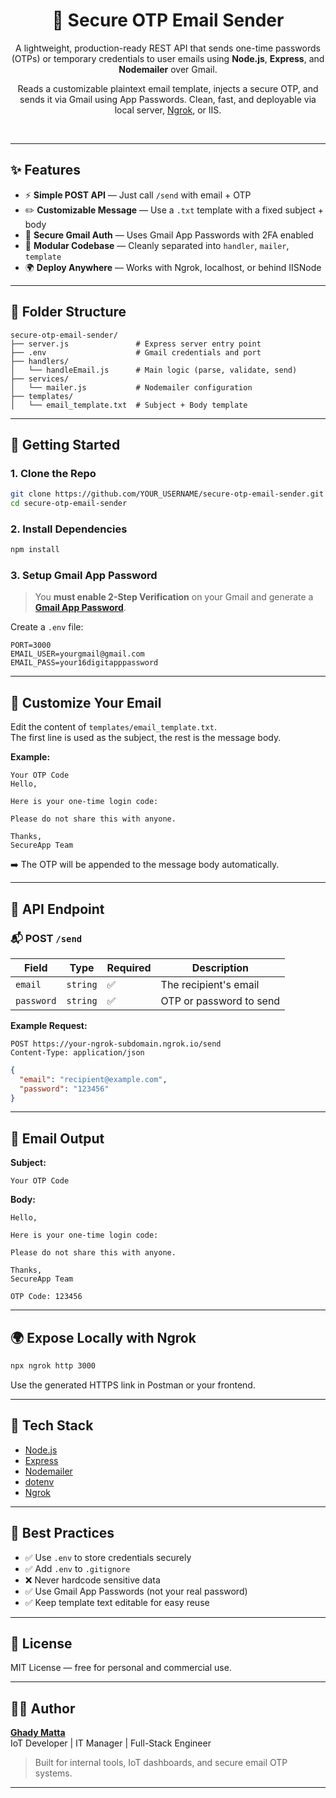 <h1 align="center">🔐 Secure OTP Email Sender</h1>

<p align="center">
A lightweight, production-ready REST API that sends one-time passwords (OTPs) or temporary credentials to user emails using <strong>Node.js</strong>, <strong>Express</strong>, and <strong>Nodemailer</strong> over Gmail.
</p>

<p align="center">
Reads a customizable plaintext email template, injects a secure OTP, and sends it via Gmail using App Passwords. Clean, fast, and deployable via local server, <a href="https://ngrok.com">Ngrok</a>, or IIS.
</p>

<br>

---

## ✨ Features

- ⚡ **Simple POST API** — Just call `/send` with email + OTP
- ✏️ **Customizable Message** — Use a `.txt` template with a fixed subject + body
- 🔐 **Secure Gmail Auth** — Uses Gmail App Passwords with 2FA enabled
- 🧱 **Modular Codebase** — Cleanly separated into `handler`, `mailer`, `template`
- 🌍 **Deploy Anywhere** — Works with Ngrok, localhost, or behind IISNode

---

## 📁 Folder Structure

```
secure-otp-email-sender/
├── server.js               # Express server entry point
├── .env                    # Gmail credentials and port
├── handlers/
│   └── handleEmail.js      # Main logic (parse, validate, send)
├── services/
│   └── mailer.js           # Nodemailer configuration
├── templates/
│   └── email_template.txt  # Subject + Body template
```

---

## 🚀 Getting Started

### 1. Clone the Repo

```bash
git clone https://github.com/YOUR_USERNAME/secure-otp-email-sender.git
cd secure-otp-email-sender
```

### 2. Install Dependencies

```bash
npm install
```

### 3. Setup Gmail App Password

> You **must enable 2-Step Verification** on your Gmail and generate a **[Gmail App Password](https://myaccount.google.com/apppasswords)**.

Create a `.env` file:

```env
PORT=3000
EMAIL_USER=yourgmail@gmail.com
EMAIL_PASS=your16digitapppassword
```

---

## 📝 Customize Your Email

Edit the content of `templates/email_template.txt`.  
The first line is used as the subject, the rest is the message body.

**Example:**
```
Your OTP Code
Hello,

Here is your one-time login code:

Please do not share this with anyone.

Thanks,
SecureApp Team
```

➡️ The OTP will be appended to the message body automatically.

---

## 🔁 API Endpoint

### 📬 POST `/send`

| Field     | Type     | Required | Description              |
|-----------|----------|----------|--------------------------|
| `email`   | `string` | ✅        | The recipient's email    |
| `password`| `string` | ✅        | OTP or password to send  |

**Example Request:**

```http
POST https://your-ngrok-subdomain.ngrok.io/send
Content-Type: application/json
```

```json
{
  "email": "recipient@example.com",
  "password": "123456"
}
```

---

## 📧 Email Output

**Subject:**
```
Your OTP Code
```

**Body:**
```
Hello,

Here is your one-time login code:

Please do not share this with anyone.

Thanks,
SecureApp Team

OTP Code: 123456
```

---

## 🌍 Expose Locally with Ngrok

```bash
npx ngrok http 3000
```

Use the generated HTTPS link in Postman or your frontend.

---

## 🧠 Tech Stack

- [Node.js](https://nodejs.org/)
- [Express](https://expressjs.com/)
- [Nodemailer](https://nodemailer.com/)
- [dotenv](https://www.npmjs.com/package/dotenv)
- [Ngrok](https://ngrok.com/)

---

## 📌 Best Practices

- ✅ Use `.env` to store credentials securely
- ✅ Add `.env` to `.gitignore`
- ❌ Never hardcode sensitive data
- ✅ Use Gmail App Passwords (not your real password)
- ✅ Keep template text editable for easy reuse

---

## 🪪 License

MIT License — free for personal and commercial use.

---

## 🙋‍♂️ Author

**[Ghady Matta](https://www.linkedin.com/in/ghady-matta-a92a3b28b/)**  
IoT Developer | IT Manager | Full-Stack Engineer

> Built for internal tools, IoT dashboards, and secure email OTP systems.

---


